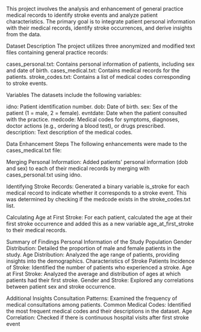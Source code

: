 This project involves the analysis and enhancement of general practice medical records to identify stroke events and analyze patient characteristics. The primary goal is to integrate patient personal information with their medical records, identify stroke occurrences, and derive insights from the data.

Dataset Description
The project utilizes three anonymized and modified text files containing general practice records:

cases_personal.txt: Contains personal information of patients, including sex and date of birth.
cases_medical.txt: Contains medical records for the patients.
stroke_codes.txt: Contains a list of medical codes corresponding to stroke events.

Variables
The datasets include the following variables:

idno: Patient identification number.
dob: Date of birth.
sex: Sex of the patient (1 = male, 2 = female).
evntdate: Date when the patient consulted with the practice.
medcode: Medical codes for symptoms, diagnoses, doctor actions (e.g., ordering a blood test), or drugs prescribed.
description: Text description of the medical codes.

Data Enhancement Steps
The following enhancements were made to the cases_medical.txt file:

Merging Personal Information: Added patients' personal information (dob and sex) to each of their medical records by merging with cases_personal.txt using idno.

Identifying Stroke Records: Generated a binary variable is_stroke for each medical record to indicate whether it corresponds to a stroke event. This was determined by checking if the medcode exists in the stroke_codes.txt list.

Calculating Age at First Stroke: For each patient, calculated the age at their first stroke occurrence and added this as a new variable age_at_first_stroke to their medical records.

Summary of Findings
Personal Information of the Study Population
Gender Distribution: Detailed the proportion of male and female patients in the study.
Age Distribution: Analyzed the age range of patients, providing insights into the demographics.
Characteristics of Stroke Patients
Incidence of Stroke: Identified the number of patients who experienced a stroke.
Age at First Stroke: Analyzed the average and distribution of ages at which patients had their first stroke.
Gender and Stroke: Explored any correlations between patient sex and stroke occurrence.

Additional Insights
Consultation Patterns: Examined the frequency of medical consultations among patients.
Common Medical Codes: Identified the most frequent medical codes and their descriptions in the dataset.
Age Correlation: Checked if there is continuous hospital visits after first stroke event
